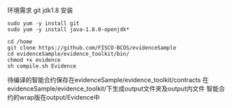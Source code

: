 环境需求
git jdk1.8
安装
```
sudo yum -y install git
sudo yum -y install java-1.8.0-openjdk*
```

```
cd /home
git clone https://github.com/FISCO-BCOS/evidenceSample
cd evidenceSample/evidence_toolkit/bin/
chmod +x evidence
sh compile.sh Evidence
```

待编译的智能合约保存在evidenceSample/evidence_toolkit/contracts
在evidenceSample/evidence_toolkit/下生成output文件夹及output内文件
智能合约的wrap版在output/Evidence中

 
